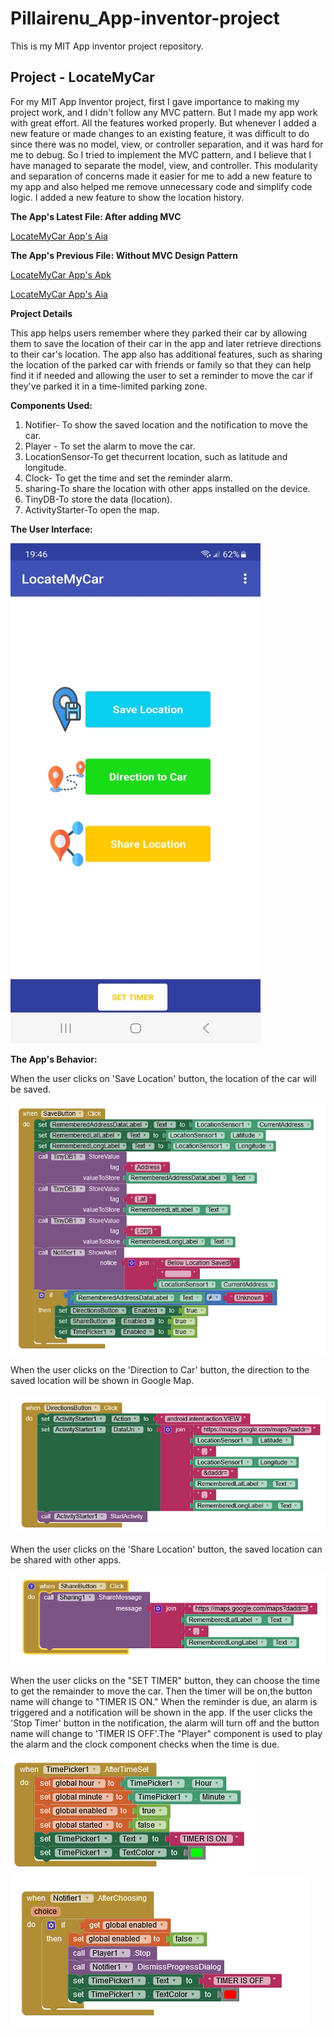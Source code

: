 # Pillairenu_App-inventor-project

This is my MIT App inventor project repository.

## Project - LocateMyCar

For my MIT App Inventor project, first I gave importance to making my project work, and I didn't follow any MVC pattern. But I made my app work with great effort. All the features worked properly. But whenever I added a new feature or made changes to an existing feature, it was difficult to do since there was no model, view, or controller separation, and it was hard for me to debug. So I tried to implement the MVC pattern, and I believe that I have managed to separate the model, view, and controller. This modularity and separation of concerns made it easier for me to add a new feature to my app and also helped me remove unnecessary code and simplify code logic. I added a new feature to show the location history.


**The App's Latest File: After adding MVC**

[LocateMyCar App's Aia](Files/LocateMyCar_FinalVersion.aia)



**The App's Previous File: Without MVC Design Pattern**

[LocateMyCar App's Apk](Files/LocateMyCar_Latest.apk)


[LocateMyCar App's Aia](Files/LocateMyCar_Latest.aia)

**Project Details**

This app helps users remember where they parked their car by allowing them to save the location of their car in the app and later retrieve directions to their car's location.
The app also has additional features, such as sharing the location of the parked car with friends or family so that they can help find it if needed and allowing the user to set a reminder to move the car if they've parked it in a time-limited parking zone.

**Components Used:**

1.  Notifier- To show the saved location and the notification to move the car.
2.  Player - To set the alarm to move the car.
3.  LocationSensor-To get thecurrent location, such as latitude and longitude.
4.  Clock- To get the time and set the reminder alarm.
5.  sharing-To share the location with other apps installed on the device.
6.  TinyDB-To store the data (location).
7.  ActivityStarter-To open the map.

**The User Interface:**

<kbd><img src="images/App-ui.jpg" /></kbd>

**The App's Behavior:**

When the user clicks on 'Save Location' button, the location of the car will be saved.

<img src="images/savelocation.png" />


When the user clicks on the 'Direction to Car' button, the direction to the saved location will be shown in Google Map.

<img src="images/directiontocar.png" />

When the user clicks on the 'Share Location' button, the saved location can be shared with other apps.

<img src="images/sharedlocation.png" />

When the user clicks on the "SET TIMER" button, they can choose the time to get the remainder to move the car.
Then the timer will be on,the button name will change to "TIMER IS ON." When the reminder is due, an alarm is triggered and a notification will be shown in the app. If the user clicks the 'Stop Timer' button in the notification, the alarm will turn off and the button name will change to 'TIMER IS OFF'.The "Player" component is used to play the alarm and the clock component checks when the time is due.

<img src="images/Timeron.png" />
<img src="images/Timeroff.png" />


